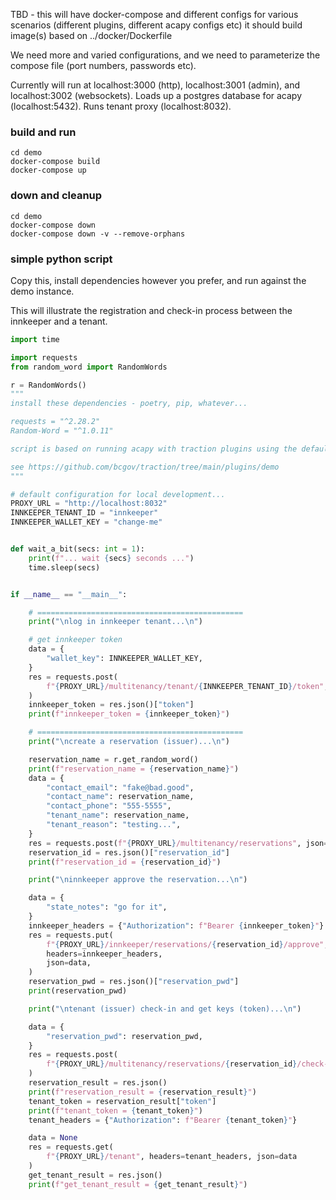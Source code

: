 TBD - this will have docker-compose and different configs for various scenarios (different plugins, different acapy configs etc)
it should build image(s) based on ../docker/Dockerfile

We need more and varied configurations, and we need to parameterize the compose file (port numbers, passwords etc).

Currently will run at localhost:3000 (http), localhost:3001 (admin), and localhost:3002 (websockets).
Loads up a postgres database for acapy (localhost:5432).
Runs tenant proxy (localhost:8032).


### build and run
```
cd demo
docker-compose build
docker-compose up
```

### down and cleanup
```
cd demo
docker-compose down
docker-compose down -v --remove-orphans
```

### simple python script
Copy this, install dependencies however you prefer, and run against the demo instance.

This will illustrate the registration and check-in process between the innkeeper and a tenant.

```python
import time

import requests
from random_word import RandomWords

r = RandomWords()
"""
install these dependencies - poetry, pip, whatever...

requests = "^2.28.2"
Random-Word = "^1.0.11"

script is based on running acapy with traction plugins using the default demo local environment.

see https://github.com/bcgov/traction/tree/main/plugins/demo
"""

# default configuration for local development...
PROXY_URL = "http://localhost:8032"
INNKEEPER_TENANT_ID = "innkeeper"
INNKEEPER_WALLET_KEY = "change-me"


def wait_a_bit(secs: int = 1):
    print(f"... wait {secs} seconds ...")
    time.sleep(secs)


if __name__ == "__main__":

    # ==============================================
    print("\nlog in innkeeper tenant...\n")

    # get innkeeper token
    data = {
        "wallet_key": INNKEEPER_WALLET_KEY,
    }
    res = requests.post(
        f"{PROXY_URL}/multitenancy/tenant/{INNKEEPER_TENANT_ID}/token", json=data
    )
    innkeeper_token = res.json()["token"]
    print(f"innkeeper_token = {innkeeper_token}")

    # ==============================================
    print("\ncreate a reservation (issuer)...\n")

    reservation_name = r.get_random_word()
    print(f"reservation_name = {reservation_name}")
    data = {
        "contact_email": "fake@bad.good",
        "contact_name": reservation_name,
        "contact_phone": "555-5555",
        "tenant_name": reservation_name,
        "tenant_reason": "testing...",
    }
    res = requests.post(f"{PROXY_URL}/multitenancy/reservations", json=data)
    reservation_id = res.json()["reservation_id"]
    print(f"reservation_id = {reservation_id}")

    print("\ninnkeeper approve the reservation...\n")

    data = {
        "state_notes": "go for it",
    }
    innkeeper_headers = {"Authorization": f"Bearer {innkeeper_token}"}
    res = requests.put(
        f"{PROXY_URL}/innkeeper/reservations/{reservation_id}/approve",
        headers=innkeeper_headers,
        json=data,
    )
    reservation_pwd = res.json()["reservation_pwd"]
    print(reservation_pwd)

    print("\ntenant (issuer) check-in and get keys (token)...\n")

    data = {
        "reservation_pwd": reservation_pwd,
    }
    res = requests.post(
        f"{PROXY_URL}/multitenancy/reservations/{reservation_id}/check-in", json=data
    )
    reservation_result = res.json()
    print(f"reservation_result = {reservation_result}")
    tenant_token = reservation_result["token"]
    print(f"tenant_token = {tenant_token}")
    tenant_headers = {"Authorization": f"Bearer {tenant_token}"}

    data = None
    res = requests.get(
        f"{PROXY_URL}/tenant", headers=tenant_headers, json=data
    )
    get_tenant_result = res.json()
    print(f"get_tenant_result = {get_tenant_result}")

```
